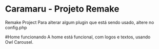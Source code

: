 # Caramaru - Projeto Remake
Remake Project
Para alterar algum plugin que está sendo usado, altere no config.php


#Home funcionando
A home está funcional, com logos e textos, usando Owl Carousel.